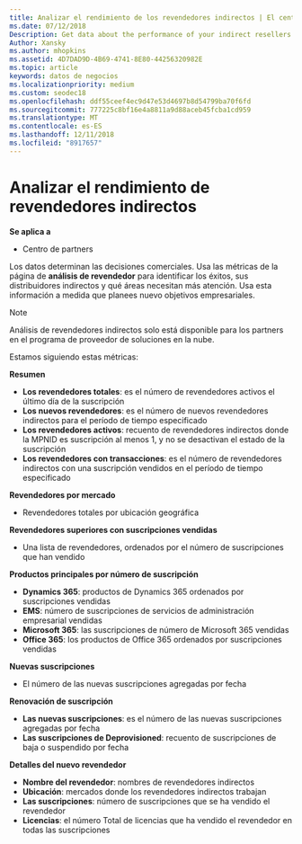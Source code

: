 ```yaml
---
title: Analizar el rendimiento de los revendedores indirectos | El centro de partners
ms.date: 07/12/2018
Description: Get data about the performance of your indirect resellers to identify successes as well as areas that may need more attention.
Author: Xansky
ms.author: mhopkins
ms.assetid: 4D7DAD9D-4B69-4741-8E80-44256320982E
ms.topic: article
keywords: datos de negocios
ms.localizationpriority: medium
ms.custom: seodec18
ms.openlocfilehash: ddf55ceef4ec9d47e53d4697b8d54799ba70f6fd
ms.sourcegitcommit: 777225c8bf16e4a8811a9d88aceb45fcba1cd959
ms.translationtype: MT
ms.contentlocale: es-ES
ms.lasthandoff: 12/11/2018
ms.locfileid: "8917657"
---
```

# <a name="analyze-indirect-resellers-performance"></a>Analizar el rendimiento de revendedores indirectos 

**Se aplica a**
- Centro de partners

Los datos determinan las decisiones comerciales. Usa las métricas de la página de **análisis de revendedor** para identificar los éxitos, sus distribuidores indirectos y qué áreas necesitan más atención. Usa esta información a medida que planees nuevo objetivos empresariales.

> [!NOTE]
> Análisis de revendedores indirectos solo está disponible para los partners en el programa de proveedor de soluciones en la nube.

Estamos siguiendo estas métricas:

**Resumen**  
 - **Los revendedores totales**: es el número de revendedores activos el último día de la suscripción  
 - **Los nuevos revendedores**: es el número de nuevos revendedores indirectos para el período de tiempo especificado  
 - **Los revendedores activos**: recuento de revendedores indirectos donde la MPNID es suscripción al menos 1, y no se desactivan el estado de la suscripción  
 - **Los revendedores con transacciones**: es el número de revendedores indirectos con una suscripción vendidos en el período de tiempo especificado  

**Revendedores por mercado**  
 - Revendedores totales por ubicación geográfica  

**Revendedores superiores con suscripciones vendidas**
 - Una lista de revendedores, ordenados por el número de suscripciones que han vendido  

**Productos principales por número de suscripción**  
 - **Dynamics 365**: productos de Dynamics 365 ordenados por suscripciones vendidas  
 - **EMS**: número de suscripciones de servicios de administración empresarial vendidas  
 - **Microsoft 365**: las suscripciones de número de Microsoft 365 vendidas  
 - **Office 365**: los productos de Office 365 ordenados por suscripciones vendidas  

**Nuevas suscripciones**  
 - El número de las nuevas suscripciones agregadas por fecha  

**Renovación de suscripción**  
 - **Las nuevas suscripciones**: es el número de las nuevas suscripciones agregadas por fecha  
 - **Las suscripciones de Deprovisioned**: recuento de suscripciones de baja o suspendido por fecha  

**Detalles del nuevo revendedor**  
 - **Nombre del revendedor**: nombres de revendedores indirectos  
 - **Ubicación**: mercados donde los revendedores indirectos trabajan  
 - **Las suscripciones**: número de suscripciones que se ha vendido el revendedor  
 - **Licencias**: el número Total de licencias que ha vendido el revendedor en todas las suscripciones  
  
  